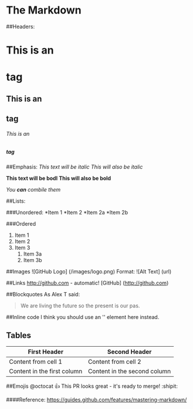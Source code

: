 # The Markdown

##Headers:
# This is an <h1> tag
## This is an <h2> tag
###### This is an <h5> tag

##Emphasis:
*This text will be italic*
_This will also be italic_

**This text will be bodl**
__This will also be bold__

_You **can** combile them_

##Lists:

###Unordered:
*Item 1
*Item 2
    *Item 2a
    *Item 2b
    
###Ordered
1. Item 1
2. Item 2
2. Item 3
   1. Item 3a
   1. Item 3b

##Images
![GitHub Logo] (/images/logo.png)
Format: ![Alt Text] (url)

##Links
http://github.com - automatic!
[GitHub] (http://github.com)

##Blockquotes
As Alex T said:

>We are living the future so
> the present is our pas.

##Inline code
I think you should use an
'<addr>' element here instead.
    
## Tables
First Header | Second Header
------------ | -------------
Content from cell 1 | Content from cell 2
Content in the first column | Content in the second column

##Emojis
@octocat :+1: This PR looks great - it's ready to merge! :shipit:

####Reference: https://guides.github.com/features/mastering-markdown/
